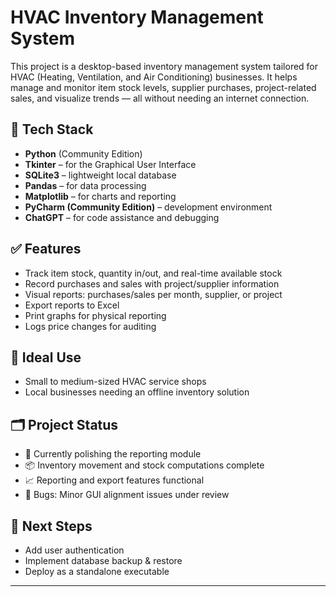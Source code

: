 # HVAC Inventory Management System

This project is a desktop-based inventory management system tailored for HVAC (Heating, Ventilation, and Air Conditioning) businesses. It helps manage and monitor item stock levels, supplier purchases, project-related sales, and visualize trends — all without needing an internet connection.

## 🔧 Tech Stack

- **Python** (Community Edition)
- **Tkinter** – for the Graphical User Interface
- **SQLite3** – lightweight local database
- **Pandas** – for data processing
- **Matplotlib** – for charts and reporting
- **PyCharm (Community Edition)** – development environment
- **ChatGPT** – for code assistance and debugging

## ✅ Features

- Track item stock, quantity in/out, and real-time available stock
- Record purchases and sales with project/supplier information
- Visual reports: purchases/sales per month, supplier, or project
- Export reports to Excel
- Print graphs for physical reporting
- Logs price changes for auditing

## 📌 Ideal Use

- Small to medium-sized HVAC service shops
- Local businesses needing an offline inventory solution

## 🗂️ Project Status

- 🔄 Currently polishing the reporting module
- 📦 Inventory movement and stock computations complete
- 📈 Reporting and export features functional
- 🐞 Bugs: Minor GUI alignment issues under review

## 🚀 Next Steps

- Add user authentication
- Implement database backup & restore
- Deploy as a standalone executable

---


